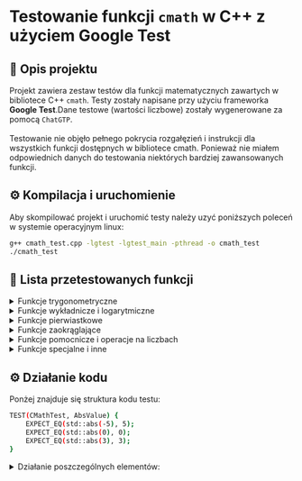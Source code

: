 # Testowanie funkcji `cmath` w C++ z użyciem Google Test

## 📌 Opis projektu

Projekt zawiera zestaw testów dla funkcji matematycznych zawartych w bibliotece C++ `cmath`. Testy zostały napisane przy użyciu frameworka **Google Test**.Dane testowe (wartości liczbowe) zostały wygenerowane za pomocą `ChatGTP`. 
<br><br>
Testowanie nie objęło pełnego pokrycia rozgałęzień i instrukcji dla wszystkich funkcji dostępnych w bibliotece cmath. Ponieważ nie miałem odpowiednich danych do testowania niektórych bardziej zawansowanych funkcji.

## ⚙️ Kompilacja i uruchomienie

Aby skompilować projekt i uruchomić testy należy uzyć poniższych poleceń w systemie operacyjnym linux:

```bash
g++ cmath_test.cpp -lgtest -lgtest_main -pthread -o cmath_test
./cmath_test
```

## 🧪 Lista przetestowanych funkcji

<details>
<summary> Funkcje trygonometryczne</summary>

- `std::sin` – sinus  
- `std::cos` – cosinus  
- `std::tan` – tangens  
- `std::asin` – arcsinus  
- `std::acos` – arccosinus  
- `std::atan` – arctangens  
- `std::atan2` – arctangens dwóch zmiennych (kąt z prostokątnych współrzędnych)  
</details>

<details>
<summary> Funkcje wykładnicze i logarytmiczne</summary>

- `std::exp` – funkcja wykładnicza `e^x`  
- `std::exp2` – `2^x`  
- `std::expm1` – `e^x - 1`  
- `std::log` – logarytm naturalny  
- `std::log10` – logarytm dziesiętny  
- `std::log2` – logarytm binarny  
- `std::log1p` – `log(1 + x)`  
- `std::pow` – potęgowanie `x^y`  
</details>

<details>
<summary> Funkcje pierwiastkowe</summary>

- `std::sqrt` – pierwiastek kwadratowy  
- `std::cbrt` – pierwiastek sześcienny  
</details>

<details>
<summary> Funkcje zaokrąglające</summary>

- `std::ceil` – zaokrąglenie w górę  
- `std::floor` – zaokrąglenie w dół  
- `std::round` – zaokrąglenie do najbliższej liczby całkowitej  
- `std::trunc` – obcięcie części ułamkowej  
- `std::llround` – zaokrąglenie z wynikiem typu `long long`  
</details>

<details>
<summary> Funkcje pomocnicze i operacje na liczbach</summary>

- `std::abs` – wartość bezwzględna (dla `int`)  
- `std::fabs` – wartość bezwzględna (dla `double`)  
- `std::copysign` – kopiowanie znaku z jednej liczby na drugą  
- `std::fdim` – dodatnia różnica `max(x - y, 0)`  
- `std::fmod` – reszta z dzielenia zmiennoprzecinkowego  
- `std::fma` – mnożenie i dodawanie bez utraty precyzji (`x*y + z`)  
- `std::fmin` / `std::fmax` – minimum / maksimum dwóch liczb  
</details>

<details>
<summary> Funkcje specjalne i inne</summary>

- `std::frexp` – rozkład liczby na mantysę i wykładnik (`m * 2^exp`)  
- `std::ldexp` – odwrotność `frexp`, czyli `m * 2^exp`  
- `std::ilogb` – całkowity wykładnik binarny (`log2`)  
- `std::hypot` – obliczanie długości przeciwprostokątnej (pitagoras)  
- `std::erf` / `std::erfc` – funkcja błędu i jej dopełnienie  
</details>

## ⚙️ Działanie kodu
Ponżej znajduje się struktura kodu testu:

```bash
TEST(CMathTest, AbsValue) {
    EXPECT_EQ(std::abs(-5), 5);
    EXPECT_EQ(std::abs(0), 0);
    EXPECT_EQ(std::abs(3), 3);
}
```

<details>
<summary> Działanie poszczególnych elementów:</summary>

- `TEST(...)` – makro z Google Test, które definiuje nowy przypadek testowy.

- `Pierwszy argument (CMathTest)` to nazwa grupy testowej – służy do logicznego pogrupowania testów.

- `Drugi argument (AbsValue)` to nazwa konkretnego testu w ramach tej grupy.

- `EXPECT_EQ(val1, val2)` – sprawdza, czy val1 i val2 są sobie równe. Używane głównie do wartości całkowitych i dokładnych porównań.

- `EXPECT_NEAR(val1, val2, tolerance)` – sprawdza, czy val1 i val2 są blisko siebie w ramach określonej tolerancji (np. 0.0001). Używane przy porównywaniu liczb zmiennoprzecinkowych, gdzie występują drobne błędy zaokrągleń.

- `std::abs` – funkcja z biblioteki standardowej C++ (cmath), oblicza wartość bezwzględną liczby.

- `std::` – przestrzeń nazw standardowej biblioteki C++. Wszystkie funkcje z cmath (np. std::sin, std::log, std::pow) są w tej przestrzeni nazw.
</details>
